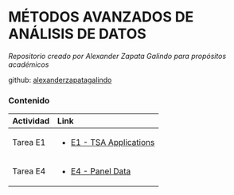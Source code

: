 # MÉTODOS AVANZADOS DE ANÁLISIS DE DATOS
*Repositorio creado por Alexander Zapata Galindo para propósitos académicos*

github: [alexanderzapatagalindo](http://github.com/alexanderzapatagalindo)

### Contenido
| Actividad | Link  |
| :----| :----|
| Tarea E1 | <ul><li>[E1 - TSA Applications](https://github.com/alexanderzapatagalindo/MetodosAvanzadosAnalisisDatos/Tarea%20E1.docx)  </li> </ul> | 
| Tarea E4 | <ul><li>[E4 - Panel Data](https://github.com/alexanderzapatagalindo/MetodosAvanzadosAnalisisDatos/Tarea%20E4.docx)  </li> </ul> | 
